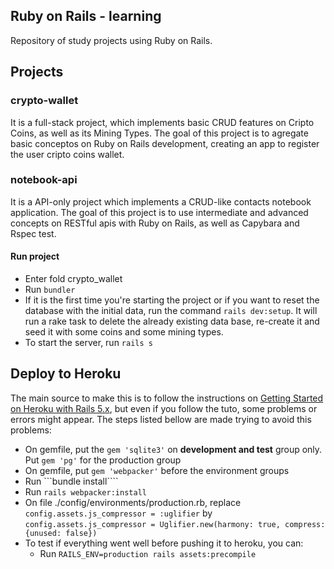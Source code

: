 ## Ruby on Rails - learning
Repository of study projects using Ruby on Rails.

## Projects
### crypto-wallet
It is a full-stack project, which implements basic CRUD features on Cripto Coins, as well as its Mining Types. The goal of this project is to agregate basic conceptos on Ruby on Rails development, creating an app to register the user cripto coins wallet. 

### notebook-api
It is a API-only project which implements a CRUD-like contacts notebook application. The goal of this project is to use intermediate and advanced concepts on RESTful apis with Ruby on Rails, as well as Capybara and Rspec test.

#### Run project
- Enter fold crypto_wallet
- Run ```bundler```
- If it is the first time you're starting the project or if you want to reset the database with the initial data, run the command ```rails dev:setup```. It will run a rake task to delete the already existing data base, re-create it and seed it with some coins and some mining types. 
- To start the server, run ```rails s```

## Deploy to Heroku
The main source to make this is to follow the instructions on [Getting Started on Heroku with Rails 5.x](https://devcenter.heroku.com/articles/getting-started-with-rails5), but even if you follow the tuto, some problems or errors might appear. The steps listed bellow are made trying to avoid this problems:

- On gemfile, put the ```gem 'sqlite3'``` on __development and test__ group only. Put ```gem 'pg'``` for the production group
- On gemfile, put ```gem 'webpacker'``` before the environment groups
- Run ```bundle install````
- Run ```rails webpacker:install```
- On file ./config/environments/production.rb, replace ```config.assets.js_compressor = :uglifier``` by ```config.assets.js_compressor = Uglifier.new(harmony: true, compress: {unused: false})```
- To test if everything went well before pushing it to heroku, you can:
    - Run ```RAILS_ENV=production rails assets:precompile```
